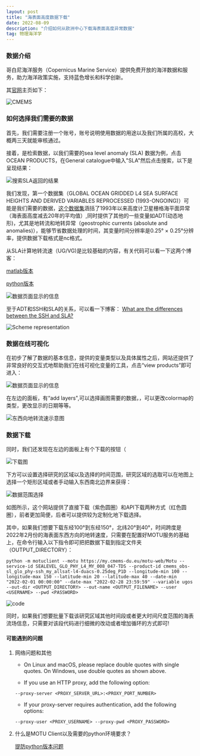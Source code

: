 ```yaml
---
layout: post
title: "海表面高度数据下载"
date: 2022-08-09 
description: "介绍如何从欧洲中心下载海表面高度异常数据"
tag: 物理海洋学
---   
```


### 数据介绍

哥白尼海洋服务（Copernicus Marine Service）提供免费开放的海洋数据和服务，助力海洋政策实施，支持蓝色增长和科学创新。

其[官网](https://marine.copernicus.eu/)主页如下：

![CMEMS](/images/posts/2022-08-09-海表面高度数据下载/Copernicus%20Marine%20Service.jpg)

### 如何选择我们需要的数据

首先，我们需要注册一个账号，账号说明使用数据的用途以及我们所属的高校，大概两三天就能审核通过。

接着，是检索数据，以我们需要的sea level anomaly (SLA) 数据为例，点击OCEAN PRODUCTS，在General catalogue中输入"SLA"然后点击搜索，以下是呈现结果：

![搜索SLA返回的结果](/images/posts/2022-08-09-海表面高度数据下载/数据检索.jpg)

我们发现，第一个数据集（GLOBAL OCEAN GRIDDED L4 SEA SURFACE HEIGHTS AND DERIVED VARIABLES REPROCESSED (1993-ONGOING)）可能是我们需要的数据，[这个数据集](https://resources.marine.copernicus.eu/product-detail/SEALEVEL_GLO_PHY_L4_MY_008_047/INFORMATION)涵括了1993年以来高度计卫星栅格海平面异常（海表面高度减去20年的平均值）,同时提供了其他的一些变量如ADT(动态地形)，尤其是地转流和地转异常（geostrophic currents (absolute and anomalies)），能够节省数据处理的时间，其变量时间分辨率是0.25° × 0.25°分辨率，提供数据下载格式是nc格式。

从SLA计算地转流速（UG/VG)是比较基础的内容，有关代码可以看一下这两个博客：

[matlab版本](https://blog.csdn.net/lisqwakkak/article/details/122332891)

[python版本](https://blog.csdn.net/weixin_44237337/article/details/120773341)

![数据页面显示的信息](/images/posts/2022-08-09-海表面高度数据下载/数据介绍.jpg)

至于ADT和SSH和SLA的关系，可以看一下博客：
[What are the differences between the SSH and SLA?](https://help.marine.copernicus.eu/en/articles/6025269-what-are-the-differences-between-the-ssh-and-sla)

![Scheme representation](/images/posts/2022-08-09-海表面高度数据下载/概念图.png)

### 数据在线可视化

在初步了解了数据的基本信息，提供的变量类型以及具体属性之后，网站还提供了非常良好的交互式地帮助我们在线可视化变量的工具，点击“view products”即可进入：

![数据页面显示的信息](/images/posts/2022-08-09-海表面高度数据下载/数据在线查看.jpg)

在左边的面板，有“add layers",可以选择画图需要的数据，，可以更改colormap的类型，更改显示的日期等等。

![东西向地转流速示意图](/images/posts/2022-08-09-海表面高度数据下载/全球东西向流速.jpg)

### 数据下载

同时，我们还发现在左边的面板上有个下载的按钮（

![下载图](/images/posts/2022-08-09-海表面高度数据下载/下载按钮.jpg)

下方可以设置选择研究的区域以及选择的时间范围，研究区域的选取可以在地图上选择一个矩形区域或者手动输入东西南北边界来获得：

![数据范围选择](/images/posts/2022-08-09-海表面高度数据下载/数据范围.jpg)

如图所示，这个网站提供了直接下载（紫色圆圈）和API下载两种方式（红色圆圈），前者更加简便，后者可以提供较为定制化地下载选择。

其中，如果我们想要下载东经100°到东经150°，北纬20°到40°，时间跨度是2022年2月份的海表面东西方向的地转速度，只需要在配置好MOTU服务的基础上，在命令行输入以下指令即可把把数据下载到指定文件夹（OUTPUT_DIRECTORY）：

```
python -m motuclient --motu https://my.cmems-du.eu/motu-web/Motu --service-id SEALEVEL_GLO_PHY_L4_MY_008_047-TDS --product-id cmems_obs-sl_glo_phy-ssh_my_allsat-l4-duacs-0.25deg_P1D --longitude-min 100 --longitude-max 150 --latitude-min 20 --latitude-max 40 --date-min "2022-02-01 00:00:00" --date-max "2022-02-28 23:59:59" --variable ugos --out-dir <OUTPUT_DIRECTORY> --out-name <OUTPUT_FILENAME> --user <USERNAME> --pwd <PASSWORD>
```

![code](/images/posts/2022-08-09-海表面高度数据下载/code.jpg)

同时，如果我们想要批量下载该研究区域其他时间段或者更大时间尺度范围的海表流场信息，只需要对该段代码进行细微的改动或者增加循环的方式即可!

#### 可能遇到的问题

1. 网络问题和其他
    * On Linux and macOS, please replace double quotes with single quotes. On Windows, use double quotes as shown above.

    * If you use an HTTP proxy, add the following option:

    `--proxy-server <PROXY_SERVER_URL>:<PROXY_PORT_NUMBER>`

    * If your proxy-server requires authentication, add the following options:

    `--proxy-user <PROXY_USERNAME> --proxy-pwd <PROXY_PASSWORD>`

2. 什么是MOTU Client以及需要的python环境要求？

   [提防python版本问题](https://help.marine.copernicus.eu/en/articles/4796533-what-are-the-motu-client-motuclient-and-python-requirements)
